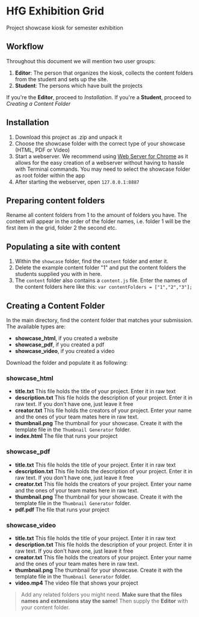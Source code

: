 # HfG Exhibition Grid
Project showcase kiosk for semester exhibition


## Workflow
Throughout this document we will mention two user groups:
1. **Editor**: The person that organizes the kiosk, collects the content folders from the student and sets up the site.
2. **Student**: The persons which have built the projects

If you're the **Editor**, proceed to *Installation*. If you're a **Student**, proceed to *Creating a Content Folder*

## Installation
1. Download this project as .zip and unpack it
2. Choose the showcase folder with the correct type of your showcase (HTML, PDF or Video)
3. Start a webserver. We recommend using [Web Server for Chrome](https://chrome.google.com/webstore/detail/web-server-for-chrome/ofhbbkphhbklhfoeikjpcbhemlocgigb) as it allows for the easy creation of a webserver without having to hassle with Terminal commands. You may need to select the showcase folder as root folder within the app
4. After starting the webserver, open `127.0.0.1:8887`

## Preparing content folders
Rename all content folders from 1 to the amount of folders you have. The content will appear in the order of the folder names, i.e. folder 1 will be the first item in the grid, folder 2 the second etc.

## Populating a site with content
1. Within the `showcase` folder, find the `content` folder and enter it.
2. Delete the example content folder "1" and put the content folders the students supplied you with in here.
3. The `content` folder also contains a `content.js` file. Enter the names of the content folders here like this: `var contentFolders = ["1","2","3"];`

## Creating a Content Folder
In the main directory, find the content folder that matches your submission. The available types are:

- **showcase_html**, if you created a website
- **showcase_pdf**, if you created a pdf
- **showcase_video**, if you created a video

Download the folder and populate it as following:

### showcase_html
- **title.txt** This file holds the title of your project. Enter it in raw text
- **description.txt** This file holds the description of your project. Enter it in raw text. If you don't have one, just leave it free
- **creator.txt** This file holds the creators of your project. Enter your name and the ones of your team mates here in raw text.
- **thumbnail.png** The thumbnail for your showcase. Create it with the template file in the `Thumbnail Generator` folder.
- **index.html** The file that runs your project

### showcase_pdf
- **title.txt** This file holds the title of your project. Enter it in raw text
- **description.txt** This file holds the description of your project. Enter it in raw text. If you don't have one, just leave it free
- **creator.txt** This file holds the creators of your project. Enter your name and the ones of your team mates here in raw text.
- **thumbnail.png** The thumbnail for your showcase. Create it with the template file in the `Thumbnail Generator` folder.
- **pdf.pdf** The file that runs your project

### showcase_video
- **title.txt** This file holds the title of your project. Enter it in raw text
- **description.txt** This file holds the description of your project. Enter it in raw text. If you don't have one, just leave it free
- **creator.txt** This file holds the creators of your project. Enter your name and the ones of your team mates here in raw text.
- **thumbnail.png** The thumbnail for your showcase. Create it with the template file in the `Thumbnail Generator` folder.
- **video.mp4** The video file that shows your project




> Add any related folders you might need. **Make sure that the files names and extensions stay the same!** Then supply the **Editor** with your content folder.
